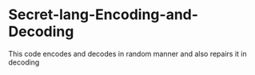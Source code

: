 # Secret-lang-Encoding-and-Decoding
This code encodes and decodes in random manner and also repairs it in decoding
